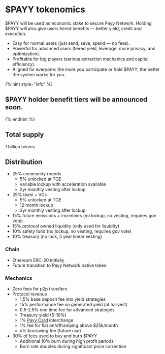 # $PAYY tokenomics

$PAYY will be used as economic stake to secure Payy Network. Holding $PAYY will also give users tiered benefits — better yield, credit and execution.

* Easy for normal users (just send, save, spend — no fees).
* Powerful for advanced users (tiered yield, leverage, more privacy, and optimization).
* Profitable for big players (serious extraction mechanics and capital efficiency).
* Aligned for everyone: the more you participate or hold $PAYY, the better the system works for you.

{% hint style="info" %}
## $PAYY holder benefit tiers will be announced soon.
{% endhint %}

## Total supply

1 billion tokens

## Distribution

* 25% community rounds
  * 5% unlocked at TGE
  * variable lockup with acceleration available
  * 2yr monthly vesting after lockup
* 25% team + VCs
  * 5% unlocked at TGE
  * 12 month lockup
  * 3yr monthly vesting after lockup
* 15% future emissions + incentives (no lockup, no vesting, requires gov vote)
* 15% protocol owned liquidity (only used for liquidity)
* 10% safety fund (no lockup, no vesting, requires gov vote)
* 10% treasury (no lock, 5 year linear vesting)

### Chain

* Ethereum ERC-20 initially
* Future transition to Payy Network native token

### Mechanics

* Zero fees for p2p transfers
* Protocol revenue
  * 1.5% base deposit fee into yield strategies
  * 15% performance fee on generated yield (at harvest)
  * 0.5-2.5% one time fee for advanced strategies
  * Treasury yield (5-10%)
  * 1% [Payy Card](../product/payy-card/) interchange
  * 1% fee for fiat on/offramping above $25k/month
  * x% borrowing fee (future use)
* 30% of fees used to buy and burn $PAYY
  * Additional 10% burn during high profit periods
  * Burn rate doubles during significant price correction



